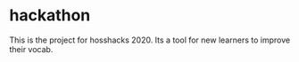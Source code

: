 # hackathon
This is the project for hosshacks 2020. Its a tool for new learners to improve their vocab. 
